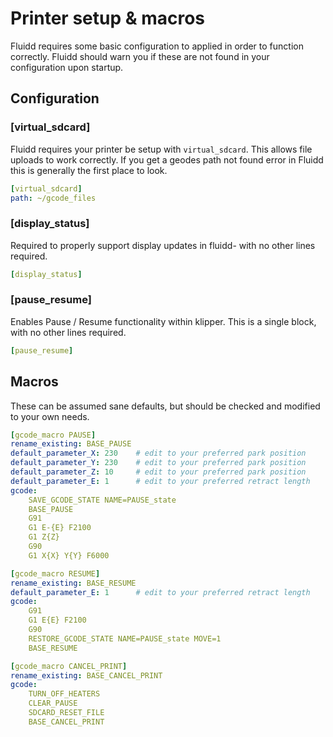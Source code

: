 # Printer setup & macros

Fluidd requires some basic configuration to applied in order to function correctly. Fluidd should warn you if these are not found in your configuration upon startup.

## Configuration

### [virtual_sdcard]
Fluidd requires your printer be setup with `virtual_sdcard`. This allows file uploads to work correctly. If you get a geodes path not found error in Fluidd this is generally the first place to look.
```yml
[virtual_sdcard]
path: ~/gcode_files
```

### [display_status]
Required to properly support display updates in fluidd- with no other lines required.
```yml
[display_status]
```

### [pause_resume]
Enables Pause / Resume functionality within klipper. This is a single block, with no other lines required.
```yml
[pause_resume]
```

## Macros
These can be assumed sane defaults, but should be checked and modified to your own needs.

```yml
[gcode_macro PAUSE]
rename_existing: BASE_PAUSE
default_parameter_X: 230    # edit to your preferred park position
default_parameter_Y: 230    # edit to your preferred park position
default_parameter_Z: 10     # edit to your preferred park position
default_parameter_E: 1      # edit to your preferred retract length
gcode:
    SAVE_GCODE_STATE NAME=PAUSE_state
    BASE_PAUSE
    G91
    G1 E-{E} F2100
    G1 Z{Z}
    G90
    G1 X{X} Y{Y} F6000
```

```yml
[gcode_macro RESUME]
rename_existing: BASE_RESUME
default_parameter_E: 1      # edit to your preferred retract length
gcode:
    G91
    G1 E{E} F2100
    G90
    RESTORE_GCODE_STATE NAME=PAUSE_state MOVE=1
    BASE_RESUME
```

```yml
[gcode_macro CANCEL_PRINT]
rename_existing: BASE_CANCEL_PRINT
gcode:
    TURN_OFF_HEATERS
    CLEAR_PAUSE
    SDCARD_RESET_FILE
    BASE_CANCEL_PRINT
```
